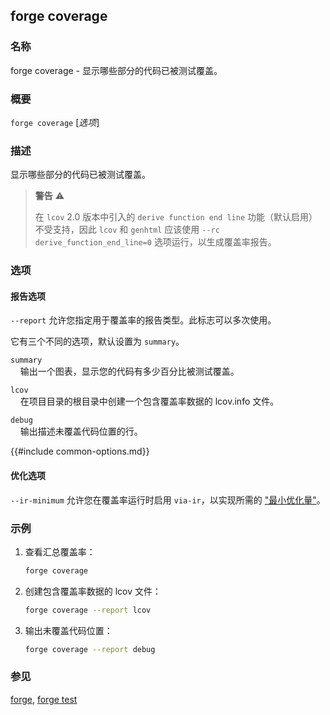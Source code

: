 ## forge coverage

### 名称

forge coverage - 显示哪些部分的代码已被测试覆盖。

### 概要

`forge coverage` [*选项*]

### 描述

显示哪些部分的代码已被测试覆盖。

> **警告** ⚠️  
> 
> 在 `lcov` 2.0 版本中引入的 `derive function end line` 功能（默认启用）不受支持，因此 `lcov` 和 `genhtml` 应该使用 `--rc derive_function_end_line=0` 选项运行，以生成覆盖率报告。

### 选项

#### 报告选项

`--report` 允许您指定用于覆盖率的报告类型。此标志可以多次使用。

它有三个不同的选项，默认设置为 `summary`。

`summary`  
&nbsp;&nbsp;&nbsp;&nbsp;输出一个图表，显示您的代码有多少百分比被测试覆盖。

`lcov`  
&nbsp;&nbsp;&nbsp;&nbsp;在项目目录的根目录中创建一个包含覆盖率数据的 lcov.info 文件。

`debug`  
&nbsp;&nbsp;&nbsp;&nbsp;输出描述未覆盖代码位置的行。

{{#include common-options.md}}

#### 优化选项

`--ir-minimum` 允许您在覆盖率运行时启用 `via-ir`，以实现所需的 ["最小优化量"](https://github.com/ethereum/solidity/issues/12533#issuecomment-1013073350)。

### 示例

1. 查看汇总覆盖率：

   ```sh
   forge coverage
   ```

2. 创建包含覆盖率数据的 lcov 文件：

   ```sh
   forge coverage --report lcov
   ```

3. 输出未覆盖代码位置：
   ```sh
   forge coverage --report debug
   ```

### 参见

[forge](./forge.md), [forge test](./forge-test.md)

